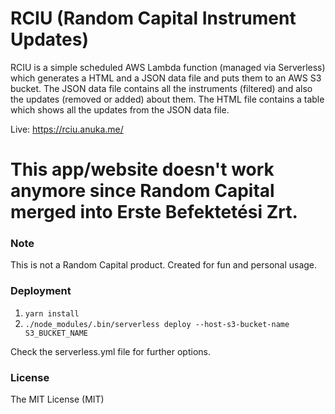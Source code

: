 # RCIU (Random Capital Instrument Updates)
RCIU is a simple scheduled AWS Lambda function (managed via Serverless) which generates a HTML and a JSON data file and puts them to an AWS S3 bucket.
The JSON data file contains all the instruments (filtered) and also the updates (removed or added) about them.
The HTML file contains a table which shows all the updates from the JSON data file.

Live: https://rciu.anuka.me/

# This app/website doesn't work anymore since Random Capital merged into Erste Befektetési Zrt.

### Note
This is not a Random Capital product. Created for fun and personal usage.

### Deployment
1. ```yarn install```
2. ```./node_modules/.bin/serverless deploy --host-s3-bucket-name S3_BUCKET_NAME```

Check the serverless.yml file for further options.

### License
The MIT License (MIT)
